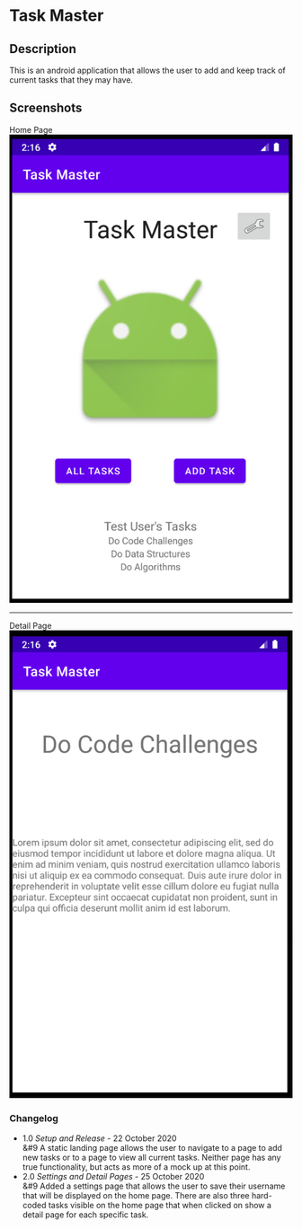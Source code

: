 # Task Master

## Description
This is an android application that allows the user to add and keep track of current tasks that they may have.

## Screenshots
Home Page
![Home Page](./screenshots/home-page-lab-27.png)

<hr>

Detail Page
![Detail Page](./screenshots/detail-page-lab-27.png)

### Changelog
- 1.0 *Setup and Release* - 22 October 2020<br>
&#9 A static landing page allows the user to navigate to a page to add new tasks or to a page to view all current tasks. Neither page has any true functionality, but acts as more of a mock up at this point.
- 2.0 *Settings and Detail Pages* - 25 October 2020<br>
&#9 Added a settings page that allows the user to save their username that will be displayed on the home page. There are also three hard-coded tasks visible on the home page that when clicked on show a detail page for each specific task.